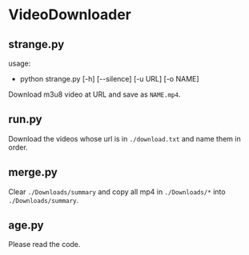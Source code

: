 # VideoDownloader

## strange.py

usage:

- python strange.py [-h] [--silence] [-u URL] [-o NAME]

Download m3u8 video at URL and save as `NAME.mp4`.

## run.py

Download the videos whose url is in `./download.txt` and name them in order.

## merge.py

Clear `./Downloads/summary` and copy all mp4 in `./Downloads/*` into `./Downloads/summary`.

## age.py

Please read the code.

